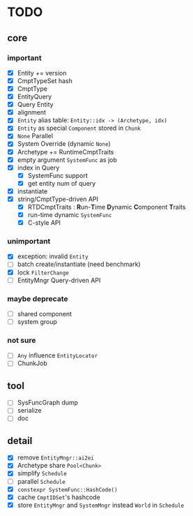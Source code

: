 # TODO

## core

### important

- [x] Entity += version
- [x] CmptTypeSet hash
- [x] CmptType
- [x] EntityQuery
- [x] Query Entity
- [x] alignment
- [x] `Entity` alias table: `Entity::idx -> (Archetype, idx)`
- [x] `Entity` as special `Component` stored in `Chunk`
- [x] `None` Parallel
- [x] System Override (dynamic `None`)
- [x] Archetype += RuntimeCmptTraits
- [x] empty argument `SystemFunc` as job
- [x] index in Query
    - [x] SystemFunc support
    - [x] get entity num of query
- [x] instantiate
- [x] string/CmptType-driven API
    - [x] RTDCmptTraits : **R**un-**T**ime **D**ynamic **C**omponent **T**raits
    - [x] run-time dynamic `SystemFunc`
    - [x] C-style API

### unimportant

- [x] exception: invalid `Entity`
- [ ] batch create/instantiate (need benchmark)
- [x] lock `FilterChange`
- [ ] EntityMngr Query-driven API

### maybe deprecate

- [ ] shared component
- [ ] system group

### not sure

- [ ] `Any` influence `EntityLocator`
- [ ] ChunkJob

## tool

- [ ] SysFuncGraph dump
- [ ] serialize
- [ ] doc

## detail

- [x] remove `EntityMngr::ai2ei`
- [x] Archetype share `Pool<Chunk>`
- [x] simplify `Schedule`
- [ ] parallel `Schedule`
- [x] `constexpr SystemFunc::HashCode()`
- [x] cache `CmptIDSet`'s hashcode
- [x] store `EntityMngr` and `SystemMngr` instead `World` in `Schedule` 